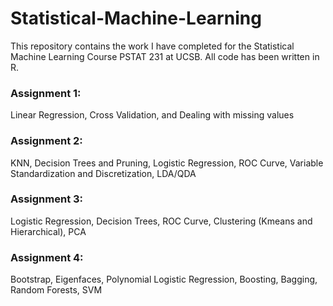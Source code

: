 # Statistical-Machine-Learning

This repository contains the work I have completed for the Statistical Machine Learning Course PSTAT 231 at UCSB.
All code has been written in R.

### Assignment 1: 
Linear Regression, Cross Validation, and Dealing with missing values
### Assignment 2: 
KNN, Decision Trees and Pruning, Logistic Regression, ROC Curve, Variable Standardization and Discretization, LDA/QDA
### Assignment 3: 
Logistic Regression, Decision Trees, ROC Curve, Clustering (Kmeans and Hierarchical), PCA
### Assignment 4: 
Bootstrap, Eigenfaces, Polynomial Logistic Regression, Boosting, Bagging, Random Forests, SVM
